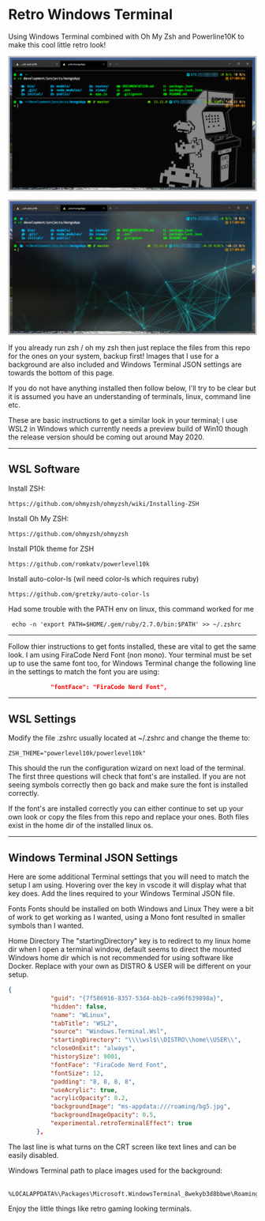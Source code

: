 # Retro Windows Terminal

Using Windows Terminal combined with Oh My Zsh and Powerline10K to make this cool little retro look!

![no opacity](/images/2020-04-10_17-27-09.png "no opacity")

![opacity](/images/2020-04-10_17-22-19.png "opacity")



If you already run zsh / oh my zsh then just replace the files from this repo for the ones on your system, backup first!
Images that I use for a background are also included and Windows Terminal JSON settings are towards the bottom of this page.

If you do not have anything installed then follow below, I'll try to be clear but it is assumed you have an understanding of terminals, linux, command line etc.

These are basic instructions to get a similar look in your terminal; I use WSL2 in Windows which currently needs a preview build of Win10 though the release version should be coming out around May 2020.

___

## WSL Software

Install ZSH:

```
https://github.com/ohmyzsh/ohmyzsh/wiki/Installing-ZSH
```

Install Oh My ZSH:
```
https://github.com/ohmyzsh/ohmyzsh
```

Install P10k theme for ZSH
```
https://github.com/romkatv/powerlevel10k
```

Install auto-color-ls (wil need color-ls which requires ruby)
```
https://github.com/gretzky/auto-color-ls
```
Had some trouble with the PATH env on linux, this command worked for me
```
 echo -n 'export PATH=$HOME/.gem/ruby/2.7.0/bin:$PATH' >> ~/.zshrc
```
___
Follow thier instructions to get fonts installed, these are vital to get the same look.
I am using FiraCode Nerd Font (non mono).
Your terminal must be set up to use the same font too, for Windows Terminal change the following line in the settings to match the font you are using:
```json
            "fontFace": "FiraCode Nerd Font",
```
___

## WSL Settings

Modify the file .zshrc usually located at ~/.zshrc and change the theme to:
```
ZSH_THEME="powerlevel10k/powerlevel10k"
``` 
This should the run the configuration wizard on next load of the terminal. The first three questions will check that font's are installed. If you are not seeing symbols correctly then go back and make sure the font is installed correctly.

If the font's are installed correctly you can either continue to set up your own look or copy the files from this repo and replace your ones.
Both files exist in the home dir of the installed linux os.
___

## Windows Terminal JSON Settings

Here are some additional Terminal settings that you will need to match the setup I am using.
Hovering over the key in vscode it will display what that key does.
Add the lines required to your Windows Terminal JSON file.

Fonts
Fonts should be installed on both Windows and Linux
They were a bit of work to get working as I wanted, using a Mono font resulted in smaller symbols than I wanted.

Home Directory
The "startingDirectory" key is to redirect to my linux home dir when I open a terminal window, default seems to direct the mounted Windows home dir which is not recommended for using software like Docker. Replace with your own as DISTRO & USER will be different on your setup.

```json
{
            "guid": "{7f586916-8357-53d4-bb2b-ca96f639898a}",
            "hidden": false,
            "name": "WLinux",
            "tabTitle": "WSL2",
            "source": "Windows.Terminal.Wsl",
            "startingDirectory": "\\\\wsl$\\DISTRO\\home\\USER\\",
            "closeOnExit": "always",
            "historySize": 9001,
            "fontFace": "FiraCode Nerd Font",
            "fontSize": 12,
            "padding": "8, 8, 8, 8",
            "useAcrylic": true,
            "acrylicOpacity": 0.2,
            "backgroundImage": "ms-appdata:///roaming/bg5.jpg",
            "backgroundImageOpacity": 0.5,
            "experimental.retroTerminalEffect": true
        },
```
The last line is what turns on the CRT screen like text lines and can be easily disabled.

Windows Terminal path to place images used for the background:
```

%LOCALAPPDATA%\Packages\Microsoft.WindowsTerminal_8wekyb3d8bbwe\RoamingState
```


Enjoy the little things like retro gaming looking terminals.
